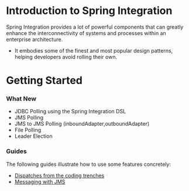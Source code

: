 # Introduction to Spring Integration
Spring Integration provides a lot of powerful components that can greatly enhance the interconnectivity of systems and processes within an enterprise architecture.

* It embodies some of the finest and most popular design patterns, helping developers avoid rolling their own.

# Getting Started

### What New

* JDBC Polling using the Spring Integration DSL 
* JMS Polling 
* JMS to JMS Polling (inboundAdapter,outboundAdapter)
* File Polling
* Leader Election

### Guides
The following guides illustrate how to use some features concretely:

* [Dispatches from the coding trenches](https://porterhead.blogspot.com/2016/07/file-polling-using-spring-integration.html)
* [Messaging with JMS](https://spring.io/guides/gs/messaging-jms/)

